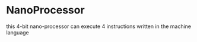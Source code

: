 # NanoProcessor
this 4-bit nano-processor can execute 4 instructions written in the machine language
